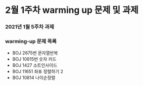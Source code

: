 # 2월 1주차 warming up 문제 및 과제

### 2021년 1월 5주차 과제 


### warming-up 문제 목록
- BOJ 2675번 문자열반복
- BOJ 10815번 숫자 카드
- BOJ 1427 소트인사이드
- BOJ 11651 좌표 정렬하기 2
- BOJ 10814 나이순정렬
